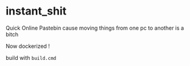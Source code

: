 # instant_shit

Quick Online Pastebin cause moving things from one pc to another is a bitch

Now dockerized !

build with ``build.cmd``
